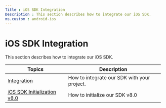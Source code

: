 ```yaml
---
Title : iOS SDK Integration
Description : This section describes how to integrate our iOS SDK. 
ms.custom : android-ios
---
```



# iOS SDK Integration



This section describes how to integrate our iOS SDK. 

<table class="table">
<thead class="thead">
<tr class="header row">
<th id="ID-00001d6b__entry__1" class="entry">Topics</th>
<th id="ID-00001d6b__entry__2" class="entry">Description</th>
</tr>
</thead>
<tbody class="tbody">
<tr class="odd row">
<td class="entry" headers="ID-00001d6b__entry__1"><a
href="ios-sdk-integration-instructions.md"
class="xref">Integration</a></td>
<td class="entry" headers="ID-00001d6b__entry__2">How to integrate our
SDK with your project.</td>
</tr>
<tr class="even row">
<td class="entry" headers="ID-00001d6b__entry__1"><a
href="ios-sdk-initialization-v8-0.md" class="xref">iOS SDK
Initialization v8.0</a></td>
<td class="entry" headers="ID-00001d6b__entry__2">How to initialize our
SDK v8.0</td>
</tr>
</tbody>
</table>




